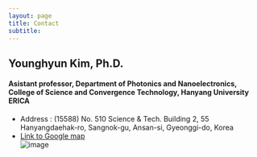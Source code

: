 ```yaml
---
layout: page
title: Contact
subtitle: 
---
```


## Younghyun Kim, Ph.D.
#### Asistant professor, Department of Photonics and Nanoelectronics, College of Science and Convergence Technology, Hanyang University ERICA

- Address : (15588) No. 510 Science & Tech. Building 2, 55 Hanyangdaehak-ro, Sangnok-gu, Ansan-si, Gyeonggi-do, Korea 
- [Link to Google map](https://www.google.com/maps/place/Ansan-si,+Sa+3(sam)-dong,+%ED%95%9C%EC%96%91%EB%8C%80%ED%95%99%EA%B5%90+%EC%A0%9C2%EA%B3%BC%ED%95%99%EA%B8%B0%EC%88%A0%EA%B4%80/@37.29851,126.837269,15z/data=!4m5!3m4!1s0x357b6eee748e36d9:0x9c70efb26fc4cf9f!8m2!3d37.2985095!4d126.8372685?hl=en-US)   
![image](https://user-images.githubusercontent.com/32427749/105430578-25449200-5c97-11eb-9d3c-cd4a5135a419.png)